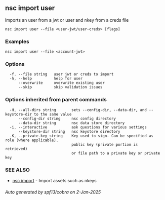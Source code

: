 ## nsc import user

Imports an user from a jwt or user and nkey from a creds file

```
nsc import user --file <user-jwt/user-creds> [flags]
```

### Examples

```
nsc import user --file <account-jwt>
```

### Options

```
  -f, --file string   user jwt or creds to import
  -h, --help          help for user
      --overwrite     overwrite existing user
      --skip          skip validation issues
```

### Options inherited from parent commands

```
  -H, --all-dirs string       sets --config-dir, --data-dir, and --keystore-dir to the same value
      --config-dir string     nsc config directory
      --data-dir string       nsc data store directory
  -i, --interactive           ask questions for various settings
      --keystore-dir string   nsc keystore directory
  -K, --private-key string    Key used to sign. Can be specified as role (where applicable),
                              public key (private portion is retrieved)
                              or file path to a private key or private key 
```

### SEE ALSO

* [nsc import](nsc_import.md)	 - Import assets such as nkeys

###### Auto generated by spf13/cobra on 2-Jan-2025
